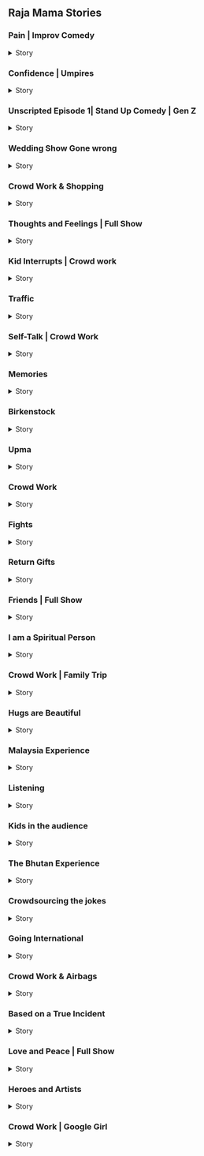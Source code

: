 ## Raja Mama Stories

### Pain | Improv Comedy

<details>
<summary>Story</summary>
So a couple of weeks back, I landed in Hyderabad and the pilot announced that, we landed in Hyderabad and all passengers please be seated. The moment he said that all of us stood up in the aisle. Why should we listen to him bolke. I was anyway sleeping through out the flight and wanted to go home and sleep again, obviously. I was sleeping while standing in the aisle also. That's when I realised, I am a professional sleeper. I can collaborate with other professional sleepers also. Anyway, so I took my bag and started walking out of that aero bridge and one guy came and said, 'excuse me sir', I was ready to give him a selfie and he said, 'I think you are taking my bag and this is your bag and that is mine'. We exchanged the bags and I continued my sleep walking. As I reached the escalator, that guy came again and he said, sorry for the confusion, it is your bag and that is mine. I was like dude, what? and he was like, sorry I was half sleepy and he apologised and gave my bag back. Ya, I wanted to collaborate but not like this re. Now I 80 percent woke up and checked my bag once. I opened it and checked inside also. Everything seemed to be there apart from my jockey underwear. I looked around and that guy was also checking his bag. Both of us looked at each other and smiled awkwardly. I am sure, he must not have stolen jockey of all the things in there. My laptop was there too. But I cannot be 100 percent sure, anything can happen these days. I followed him till the exit. Don't know why though. What was my plan? Push him into the corner and take his pants off? the moment I realised, what I was doing, I politely walked off towards my vehicle. I came home, now completely awake, opened the door and saw the jockey on my sofa. Basically, it was truly, Jockey or nothing moment. 

To that guy, whom I doubted, if you are reading this, I am sorry, I thought you could steal my underwear. Forgive me and I hope you get to buy all kinds of underwears you want to buy in this life. I hope we never meet each other again. 
</details>

### Confidence | Umpires

<details>
<summary>Story</summary>
I was in the flight to Bengaluru and there was this elderly gentleman who was sitting beside me and mid flight he smiled at me. I also smiled back because, it would be awkward. He said, 'I keep seeing you'.. I said, thanks for seeing me. Then he suddenly asked, if you dont mind me asking, what is your opinion about Donald trump. I said something. Then he asked, what about the tariffs. I said I am only worried about my Airtel tariffs. After not letting me sleep for like 40 minutes and asking all the questions, he asked me one final favour. My daughter is a huge fan of yours. So once we get down, can I do a video call? I said sure. We got down and at the luggage belt, he called his daughter and said, you wont believe whom I met and he brought me into the frame. I said hi. She was like, 'Who is this guy?' all three of us felt awkward and he went to the side and I dont know what they spoke, he comes back and says, 'Sorry there was a confusion. Bye'. I was like dude yeah, bye but who am I re? whom did you think I was ? At least give me name.. Ever since, I have been watching all types of reels to find whom did they think I was. Bakwas fellow. 
</details>

### Unscripted Episode 1| Stand Up Comedy | Gen Z

<details>
<summary>Story</summary>
Yesterday as I was sitting at a cafe, a couple was fighting in the next table. Though I wanted to listen to their conversation about what their fight was, I felt that would be a little awkward so I was minding my own business of editing my video. The argument kept escalating and it reached a point where, I think I heard her say, 'You will end up like this guy if I leave you. Alone in a beautiful cafe'. Now I was a little involved in my video editing so and I had ear phones so wasn't sure about what I heard, so I paused the sound. Then I heard the boy say, 'I would end up as a good looking guy at a cafe'. Both of them laughed and argument ended. I was like whaaaat..! I know looks are subjective but overacting is not. So I picked up my phone and started having a fake conversation, loud enough for them to hear. I said, 'Hey man, what's up? I am good thank you. Nothing man, editing a video (Paused for effect) Some couple fighting man. As a psychologist, I could def infer that the guy is cheating in this relationship though. Anyway, I am starting now from my cafe in another 20 minutes'. I hung up the phone, kept my ear phones back, audio was still on mute. But the couple was also on mute for 10 minutes as they had their coffee. They left silently. I was so happy, I pat myself on the back, looked around the cafe and I realised, I was the only guy. I did end up alone in a cafe..!

This video is from a monthly show called Unscripted where, I mix stand up and one person improv. Watch and enjoy. See you next month :-) 
</details>

### Wedding Show Gone wrong

<details>
<summary>Story</summary>
The other day I was having sore throat so I went to Apollo to get some tablets. The lady at the counter said, you can use a tablet called Zosef for like three days. I asked her can I have something more Indian, like Siva kumar or Ratnavelu or Amit ? She looked into my eyes with a blank expression for like 3 seconds. If she had maintained the eye contact for another 3 seconds, we would have fallen in love I guess. Then we would have got married in apollo temple. Then we would have named our kids Zosef, Siva and Amit. I would have sang songs with my sore throat to my love of life and if it gets boring it would be bore throat. If I have sound sleep at night it would be snore throat. As I was in this trip of imagination, the lady left and another guy replaced her. 'My name is Amit. How can I help you sir?' I said, 'Amit just give me Zosef'. Another guy came and said, 'Hi sir my name is Joseph, how can I help you?'. 'Dude just stop this already. Give me the tablet for sore throat, zosef'. So Joseph gave Zosef. I took the tablet for two days and did this show. 

My throat might seem sore but hope jokes are not a bore. I will be part of a folklore and I will goto Bangalore. I know its Bengaluru but that doesn't rhyme with lore. Okay bye, I have to goto a grocery store. 

This poem and this video is dedicated to Rathnavelu because he was the only one whom I didn't interact with in the above story. Anyway, I dont know why I am typing all this here, nobody reads descriptions..!!!
</details>

### Crowd Work & Shopping

<details>
<summary>Story</summary>
There is a cover which was lying in one corner of my dining room. Last few days I have been observing. My maid didn't pick up. I tried to push it away into balcony but its still coming back somehow. Its almost as if the wind god is wanting that cover to stay inside my house only. Now because of directors like Rajamouli, I was forced to think is this some person who is reborn as plastic cover. Then I realised, my life is not Rajamouli movie. Mine is more of a Pixar movie, where inanimate objects talk to each other when people are not around. So I put another cover near it so that the first cover wont feel lonely. I went outside and came back and the covers are now entangled with each other. I was like okay fine, at least cover found somebody. The next day maid came back and picked up the second cover. The first cover was still lying there. I felt bad for the early break up and I dint know how this cover will recover. I took that cover to my friends place and left it there. They drink so just in case it want to drink, that room is the better option. Few days later I saw, my friend was taking drinks in that cover. Just wanted to tell you all, loneliness and break ups are tough but please dont drink like this cover. This is my cover story. 
</details>

### Thoughts and Feelings | Full Show

<details>
<summary>Story</summary>
So hi guys this is a show called thoughts and feelings, I have done this show 38 times this year in various places. Now its on YouTube, please watch share and express your thoughts and feelings. 

Sometimes I wonder even if we express our thoughts and feelings no body listens to them. I am expressing my thoughts and feelings to my robotic vacuum cleaner now. Its nice in a way, because its cleaning floor and I am talking to it. It keeps going away from me. But I think, listening to me drains it I guess because every now then it goes to the charging pod and says, recharging now. Listening is tough man. But its there for me always. Sometimes, I wake up middle of the night I say hi to it, it doesn't say anything. May be its sleeping. But sometimes I hear a response, 'what?' then I realise, my dad stays with me. So whatever I am talking to vacuum cleaner he is listening too. My maid comes to clean utensils, then my dad and maid bitch about the vacuum cleaner. I think I will marry it only now. Eureka is her name. Once married, it will become Eureka Mamidanna or may be I will change to Rajasekhar Forbes.
</details>

### Kid Interrupts | Crowd work

<details>
<summary>Story</summary>
You know sometimes people assume that I have kids. Went to a bank to deposit a cheque and that guy there looked at me and said, 'Sir.. there is one new insurance plan for kids, your kids will be proud of you if you take it'. I looked at him blankly and said, 'My kids died in a car accident'. He was visibly shocked and said, 'Sorry to hear that sir. I can connect you to my colleague who sells car insurance sir'. Bakwas fellow.. Sometimes, I feel entire world is trying to sell something to us. Either by force or making us feel guilty. That's why I like Mark Zuckerberg. Without us knowing, through his algorithms, he is selling us stuff which we search for. Sometimes I feel algorithms know more about us than we know ourselves. Socrates said Know thy self. But my friend Subba Rao who works for Microsoft said, 'Algorithms know you better'. I love Microsoft, they never sell their operating systems. We can get pirated versions everywhere. In a world full of Metas, be a Microsoft. When life hits you, dont become hard, become soft. Microsoft. This seems like an ad for Microsoft even though I am typing all this in a MacBook. I will write some line related to Apple also. In a world full of Kindles, be a book. MacBook. When life gives you lemons, sell it and buy Apple. 
</details>

### Traffic

<details>
<summary>Story</summary>
Hello friends, this bit called 'Traffic' was recorded in Bengaluru. I did not choose to record in Bengaluru because the traffic is more there, but because recording is cheaper there. I like Bengaluru. Its beautiful. Because traffic is more, vehicles stop, you look around and appreciate the greenery and beauty.  If traffic is not there, you will go fast. So you can't appreciate. In a way, traffic is telling us to slow down, you see.  Anyway watch it. I dont know sometimes I think, entire day I think about jokes, again and again, each day and been doing this from last 10 years. What is the point of all this? Then one incident happened last week. I was walking in a mall and a person came and said he was a huge fan of mine and he took selfie. While leaving he said, 'I really love your motivational videos. You are the best motivation speaker I had met'. May be sometimes, we unintentionally motivate people I guess. May be I will change this channel name to Ted Raja. Or Raja Talks. Or like Jay Shetty, I will be Mami Shetty. or Or like Raja Mamishwari. 

Someday, I want to meet that mall guy again and I want him to come and say, 'Love your motivational videos. watching them I became a stand up comedian'. Then I will goto his shows and tell him, 'You are the best motivational speaker I have seen' . I dont know why I am typing all this here, anyway nobody reads descriptions!
</details>

### Self-Talk | Crowd Work

<details>
<summary>Story</summary>
This video was recorded in Bengaluru just after Rakhi. My sister tied a Rakhi and she transferred money to herself from my mobile. My niece tied Rakhi to my nephew and he gifted her a dress which my brother in law brought from the money which my sister transferred to herself from last years Rakhi. That's her concept of mutual funds. 

 It would be unfair of me if I say that I got nothing from this festival. I got half a laddoo. The other half was eaten by my nephew. I just realised I bought the laddoos too. I love laddoos. My mom used to make awesome laddoos. I miss them. In fact, I learnt making laddoos from my mom. I made a couple of times. For the benefit of people around me, I decided not to make laddoos any more. I am a sweet fellow but you wont be sweet to me if you eat the sweet I made. Now after writing this, I feel like eating laddoo. I will make myself some. No actually. Weekend shows are there, why to risk health. I will order. 
</details>

### Memories

<details>
<summary>Story</summary>
Hello friends.. First of all its very tough to find a parking spot in malls. Especially during weekends. They will send you to basement after basement and you literally feel as if, your life is just going down in circles. Lets say even if you find a spot and if you forget where you parked, that's it, you have to stay there till next weekend. Some friends will tell you, hey bro, dont worry I will remember where you parked, dont have to take a pic. You trust them and they will forget. But I have a friend, Peter, who is so good at parking. He knows exactly where to park and he remembers the spot like a dream. I always goto malls with this person only. Because he can park well and his name is Peter, we call him Peter Parker. He always used to say, with great parking spot, comes great memory. His girl friend is a jain though. He will Marry jain soon. He used to tell great stories about his uncle, so when I goto his wedding, I will meet his uncle then. I dont know why I am typing all this here, anyway nobody reads descriptions. 
</details>

### Birkenstock

<details>
<summary>Story</summary>
Hello.. Hope you are doing fine. I am fine too, thanks for asking. These days I think sometimes even when people ask how am I, I feel if I tell them the truth then they might not be fine, but that's fine because, all of us cannot be fine always but we do pay fine sometimes. 

If a person pays fine always, then as a person he is not a fine person. But if a person never pays fine then we can call him a fine person. Whether a person is fine or not that doesn't define the person. What defines the person is how much caffeine he drinks. If you see, caffeine doesn't rhyme with fine, but that's fine because rhyming doesn't define me. Timing does. Time and rhyme wait for none. Fine and nine wait for nun. I think I will sleep now and wait for sun. 

I really dont know where I am going with this. Because at the end of the day no one reads descriptions. That's fine too. 
</details>

### Upma

<details>
<summary>Story</summary>
Hello friends, this show was recorded in Bengaluru. Even though it was hot, I was lucky enough to find water so took bath and did the show. I also had Upma before this show so I was able to passionately talk about it during the show. They were other comedians and they were asking for Upma, I said I can't share. Like Sadhguru once said, 'Never share Upma', I didn't. I did course in Computer science inner engineering. If you listen to my 'word', you can 'excel' and a lot of windows of opportunities will be open. Time to time, you may have to restart the system and stay away from virus but in the end its worth it. I dont know why I am talking like this.. may be because, I wanted to upload this two hours before but the flight from Colombo was delayed and I didn't carry laptop, so I had to wait and talk to Sri Lankan airlines Airhostess to calm myself down. They were sweet enough to tell me that they like Upma, I asked them to come to the show, they said, economy is weak. No money. I said, its okay honey, I will give you a free ticket. Meanwhile a pilot came and said, sir I dont even have money to buy honey. I asked him to become auto pilot instead. Shared autos make more money in Hyderabad and half the times they fly on the roads.  To boost Sri Lankan economy only I am going there often and I stay in Taj Samudra always. Someday I will buy it and rename it to Raj Samudra. I will ask these Airhostess to come and work there. I dont know why I am saying all these. 
</details>

### Crowd Work

<details>
<summary>Story</summary>
This video was shot in Mumbai and the audio was mixed by a guy who is in Europe trip with his wife. Someday I also want to go on a Europe trip with my wife but I dont want to work when I am on a holiday. Of course my work is cracking jokes but I won't crack a single joke when I am on a holiday. 

The only trip I am taking these days is guilt trip. There are a few dogs which stay near my apartment. They used to bark at me when I used to come late night. These days they stopped barking. Not because they recognised me, but I think they dont value me enough. But I see them looking at me whenever I come home and I look at them and we realise that both of us are single. But later I found out that they are in general not barking because of an incident. That was a few days back a family with a cute hutch dog went on a Europe trip. Since then, the dogs have become silent. So they used to bark at me and impress that hutch dog it seems. Now that there is nothing to impress they stopped barking. So moral of the story is, the source of audio is in Europe. Both for me and my apartment dogs. 
</details>

### Fights

<details>
<summary>Story</summary>
Hello friends, this video is recorded at Underground Comedy Club which is there in Bengaluru. Dont know why they call it underground because club is in Basement. 

As I was typing this message, I realised there is this mosquito which is flying around me. I looked around and that was the only one. Its making sounds near the ear and landing on my hands but I dont think its biting at all. Last 15 mins I have been observing but its not biting at all. I got my mosquito bat ready to kill but its not biting. Why to kill when its not biting. May be its vegan or May be its giving me love bites. . or may be its that girl whom I rejected in 2nd standard. She died and became a mosquito. But that's unlikely anyway. because that girl would drink my blood if given an opportunity. So much so that, I heard from people that she works at a hospital taking blood out of people. Like Wonder Woman, she is a mosquito woman I am sure. But I am wonder man though, because I always keep wondering what is happening with my life. 

Oh man.. this one is actually biting.. I was not able to figure out from last few minutes.. Now its paining everywhere. Oh come on now, my mosquito bat doesn't have charging. 

I have to do it the old way, kill it with my bare hands. I dont even know why I am writing all this here. Nobody reads descriptions anyway. 
</details>

### Return Gifts

<details>
<summary>Story</summary>
Hello.. this video was recorded in Hyderabad and edited also in Hyderabad because, I am in Hyderabad. But sometimes I feel I should be in Norway. I dont know why though. May be if someone disagrees with me I will tell them, its my way or Norway and I will permanently shift to Norway. Then there is no way, the person who disagreed with me can ever meet me nor can he have his way. Sometimes I wonder just like Norway, is there a place Neither way. Either ways, I would be happy to shift my base. Not only my base, but I would shift all my baes too. What's the point going to a new place and staying alone. I will take my baes too. But I dont have baes. I dont have bae also. If at all, I love somebody and call that person my bae, I would like that person to be from Bengal. So that I can save her number as Bae of Bengal. 

I think, before you unsubscribe to my channel, I will stop this, because its neither going here nor there. But I will go to Norway. Anyway who reads descriptions..!! No way..! 
</details>

### Friends | Full Show

<details>
<summary>Story</summary>
addressing you guys as friends while uploading a video about friends while thinking about friends, I think this is the most friendly I felt in a long time. But you have to understand that when I say hello friends I dont mean that all of you are friends. Its like politicians saying, Bhaayyo aur behano'. We are not related to them. If we were, we wouldn't vote for them. 

When I call you friends, its like Math teacher saying that he won't get angry. Dont pick on me because I said he not she. Because when I think about my Math teacher, it was my teacher. He was an animal. Not like Ranbir Kapoor because he didn't have any Rashmika in her life. 

I think before I digress completely let me come back to topic. So I was talking about idli. For those of you wondering when, its okay, it doesn't matter. 

A good friend is like Idly. When you are sick, you goto idly. Idly won't judge you because you are a sick person. 

A hot friend is like poori, but once you burst the bubble you will realise  the person is sticky and risky. 

A bad friend is like, Masala Dosa. Might look plain from outside but always carries some masala inside. 

This is the last video of this year I have been uploading. I hope you like it. Otherwise also what can I do, I will just upload another video next month. That way I am shameless anyway. 

This video edit and audio edit is done by Yash Raj Barse (Habitat studios). He was able to get the most out of whatever footage I gave him. He recently got married also. I really dont know why I gave you guys that information, may be next time when you meet him, congratulate. But check once if he is still married when you meet him. 

Anyway, I have to have breakfast now. I ordered Vada. Vada is like a friend who wants to go out of India and settle abroad. 
</details>

### I am a Spiritual Person

<details>
<summary>Story</summary>
By the time I planned my Australia trip, India was already on fire and I thought, India will defeat Australia in Finals and I can make fun of Australia in Australia. But life had other plans for Indian team, but I will make fun of Australia in Australia. 

So here I am, uploading this video from Australia, but video was edited by Yash from India because he doesn't have VISA to come to Australia. I am staying at a friends place in Melbourne. Their wifi password is Techsbeauty123. So if you come to Australia, keep typing this password for every connection you can find and may be one will click. If you couldn't, which means they would have changed their password so don't connect to internet and enjoy the beautiful Australia. 

Okay watch the video now, because tomorrow I am watching a movie here. I asked my friends to show me the national animal of Australia and they are taking me to movie Animal. Bakwas fellows
. 

Venue Courtesy: The Habitat, Mumbai
Shot and Recorded by The Habitat Team at a live standup comedy event at The Big Show All Star Standup Comedy, organised by The Habitat at NCPA, Exprimental Theatre, Mumbai.
To know more about such live shows: https://www.instagram.com/indiehabitat
</details>

### Crowd Work | Family Trip

<details>
<summary>Story</summary>
I think, sometimes I wonder a lot of things have changed in the last one year, apart from one thing- How much salt is enough while making dal. I asked a lot of people and everybody said some different measurement. When I shared this issue with my friend, she said, everyone will give suggestions but you have to take it with a pinch of salt. Then I put pinch of salt in Dal and somehow it worked. The dal tasted fine. The issue will come when I have to cook for more than one person. Why would I? I am not a cook. I am a stand up comedian. I make dal for myself. I take it with a pinch of salt. If a day arrives where I have to cook for some 100 people, may be I will take it with a bunch of salt. 

Pinch or bunch, I decide, man. I think it applies to everything in life. Not just for Dal. It applies for curries, pickles, sambar etc

The only place it felt awkward was when Gandhi took a bunch of people on Dandi March and took a fist of salt, it actually pinched Britishers. I really don't know what I am typing here. I think, I should stop. Anyway, nobody reads descriptions. 

This Video was recorded in Bengaluru this month with a bunch of great people. If you don't like some jokes, take it with a pinch of salt. 
</details>

### Hugs are Beautiful

<details>
<summary>Story</summary>
Sometimes I just feel, I am not for this world man. Then I realise, I didn't even see the world. I am just referring to Kondapur, Hyderabad. Here itself I don't know all the people. I know a few people who are part of my world and for them I am not part of their world. Why am I suddenly talking about my ex? Okay, I hope wherever she is, she stays there only. Sometimes I wonder people who hated me in the past see my videos and like me again. Then I realise, even people who will hate me in the future also might be liking my videos right now. So basically if you hate me or like me, I will anyway keep putting videos. I think, I need coffee. But I quit coffee, wait a minute, I had two coffees yesterday. May be I will have one more now and I will quit coffee again. I don't know why I am quitting because quitters don't win and winners don't quit. Thankfully, I am not a winner so I can quit. I think, I will quit writing this description, anyway nobody reads it.. 

This video was shot at this beautiful venue called, Backspace, in Thane. Its run by Waqur and his team, a nice bunch of people. Its one of my favourite bits about hugging. We, as a nation, we don't hug enough. May be if we hug more, some of us will finally start believing that we belong to this world. Okay bye. Take care. Tata
</details>

### Malaysia Experience

<details>
<summary>Story</summary>
So usually, in my profession a lot of people like what we do, but sometimes, some people say something so weird, that it makes you question your existence also. One lady recently came upto me and started the sentence, by saying, 'No offence but'... I have lived enough to know that if a sentence starts with 'No offence' it means offence is going to be there. She said, 'No offence but I think you should stop doing comedy and may be start doing something about your looks'. Its almost as if, she meant, my jokes are affecting my looks. So I told her, 'No offence but I don't look at myself as often as others, so it's their problem'. 

But sometimes some incidents happen in our lives, which make us believe we are on the right track. This incident happened in Malaysia after a show. Probably one of the best moments of my stand up comedy career. I talk about it in this video. 

You see, jokes are subjective, so even if some jokes make only a few people laugh, I am having fun and we will have fun together eventually. You see, having fun together is the best way we can express kindness to each other. 

So basically, according to the lady logic,  even if I become extremely ugly, I will keep cracking jokes :P 
</details>

### Listening

<details>
<summary>Story</summary>
This Video was shot in Bengaluru, in June. I am uploading it from Kuala Lumpur, Malaysia. I mean, I don't have to say it, but it feels good to say that you know. A comedian who has gone from Kondapur to Kuala Lumpur : D

Just before this show I discovered that my throat is gone completely. My voice sounded like Rani Mukherjee when she gets cold. Raja Mukherjee may be. First thought was will I be able to do the show? Should I cancel? 

I improvised, I did something new. I sang a song also in that bad voice :D We had fun. This was one of the memorable shows I had. I am sorry about my voice to those who are watching the video. 

But I am always grateful to all of you for your support. Also, the best moment of my career happened here at Malaysia show yesterday. Of course will tell about that later :P 

Enjoy the video. Forgive me if my voice spoiled it for you. Next video voice will be better for sure. 
</details>

### Kids in the audience

<details>
<summary>Story</summary>
This video was shot last month in this place called, Rangbhoomi spaces in Hyderabad. It's a space for artists. We have to pay of course, these days, nobody gives you space for free, even in relationships. It always comes with a cost. In relationships at least there is EMI involved. Emotional Monthly investments.

This show's audience was a mix of NRIs, musicians, broken up singles and kids. The kids are not from broken up singles, even though data says that some couples break up because of kids. These kids belong to a family, who couldn't get rid of them at home while they were leaving for my show. We charged extra for kids because, they deserved it. Usually when I perform with other comedians, we don't allow kids because I don't do adult content(Lack of experience) but other comedians may do adult content. In this show too, even though the kids are present, a comedian performed adult content. Nothing to worry though, these days kids know more adult stuff than some of us adults. I mean, they are here because of adult stuff no. 

Luckily though, I did all great jokes and saved the day and in the end as a bonus, I brought one kid to the stage and played an improv game with the kid. The kids name is Vedanth and this video is dedicated to him. 
</details>

### The Bhutan Experience

<details>
<summary>Story</summary>
Hello friends, this Video was shot in The Habitat Studios, Mumbai, may be a couple of weeks back. I don't remember the date exactly, because usually I don't get dates. 

The sound was mixed by this talented guy named, Yash Barse. He got married recently. That got nothing to do with his ability to mix sound, I just said because I usually mix things like that. Video editing I have done it myself, while having Mangoes. You see its a the season of Mangoes and in my surname I have Mamidi which means mango in Telugu. I keep visiting my brother in laws place once a week and they get mangoes from somewhere and I slowly steal a few mangoes every time. They don't keep track of how many they are getting but I do. They are getting what they deserve :P 

This year planning to get married otherwise I can get married next year also. The idea is to make sure, the person who shoots the video, the person who mixes the sound, the person who edits the videos and the person who performs all should be married. Of course, not to the same person.  

Great, I will stop writing description now, because I am feeling sleepy. I will schedule this video for tomorrow morning and I will sleep now. 
</details>

### Crowdsourcing the jokes

<details>
<summary>Story</summary>
This video was shot in Mumbai sometime in Feb. I forgot about this footage and was feeling sad that there was no video for me to release this month and in that sadness I went to drink hot chocolate at Aaromale cafe in Hyderabad and realised I last drank Hot chocolate in Feb. Oh man. That's when I remembered that I have this footage so edited it. The sound editing was done by Mumbai guy only because he is the only one I know. 

I mean, I know myself also. When I went to Bhutan this month, I found myself and brought myself back to Hyderabad. Sometimes, when I am alone in my flat I wonder if the guy whom I brought back from Bhutan is also there in the flat. In fact right now, while I am typing this, he was telling me why are you writing essay here nobody reads description. 

Anyway, watch and enjoy this piece of performance from Mumbai show. Hopefully you like it, even if you don't, it's fine, I won't stop performing and I wont stop uploading videos. Even if you like, you wont stop supporting and I wont stop working. So Enjoy.. 
</details>

### Going International

<details>
<summary>Story</summary>
Special mention to Phani and his friends who told me that we will come Singapore show and nobody showed up. Thank God to other fans, the show went well :P 

This April first week, going to Bhutan. Planning to do a show there. Don't know if people will turn up or may be I will just make the Monks laugh and come back 

This video is shot at Artkhoj, Bengaluru. Audio edited by Yash Barse of Indie Habitat, in his own Habitat. Video edited by myself in my unnatural habitat, that is my home because my Natural Habitat is stage na. 

I don't know what is the point to this description. Anyway none of you will read it. It's like talking to myself. Okay bye 
</details>

### Crowd Work & Airbags

<details>
<summary>Story</summary>
Hi. This videos original length was 28 mins. I reduced it to 20 mins because I was too lazy to add Subtitles. This video was shot in Artkhoj, Bengaluru on 18th Feb. The sound was mixed by Yash Barse, from Mumbai on 20th Feb. Video was edited by me in Hyderabad on 22nd Feb. Its being uploaded from Colombo, Srilanka on 24th Feb. You can watch from anywhere :P 

The girl whom I talk to in this video is Manjula and I think she deserves the dedication of this video to her. 
</details>

### Based on a True Incident

<details>
<summary>Story</summary>
This video is shot at The Habitat, Mumbai. We shot this is in November, I went there in flight. I don't know how audience came to the venue. We had a great time. I came back in flight to Hyderabad. I don't know how audience went to their homes. I can assure you not in flights though. So basically audience went somewhere, I went somewhere but this description is not going anywhere. 

Shot and recorded by The Habitat Team(@TheHabitatStudios ) a live standup comedy event at The Habitat, Mumbai.


The Habitat Video Team:
Vivian Castelino: https://www.instagram.com/vvn_castelino
Aaditi Hirani:
https://instagram.com/aaditihirani
Harsh Shah:
https://www.instagram.com/ysoharsh
</details>

### Love and Peace | Full Show

<details>
<summary>Story</summary>
A few months back, when I announced this show, a lot of friends, seeing the title asked me, 'how can love and peace coexist? It's not possible'. 

I met a lot of people as a preparation to this show. I spoke to a few trauma survivors, psychiatrists, counsellors and listening to them speak I realised that we have set the bar too low.

I have decided once for all that, love and peace can coexist and my entire life will be on this basic premise that: Any love which doesn't evoke peace, may not be love. 

Hope, we all strive for a love which brings peace to us and to our loved ones. Hope you enjoy the show :-) 

Shot and recorded by The Habitat Team at a live standup comedy event at The Habitat, Mumbai.
To know more about such live shows: https://www.instagram.com/indiehabitat


The Habitat Video Team:
Vivian Castelino: https://www.instagram.com/vvn_castelino
Aaditi Hirani:
https://instagram.com/aaditihirani
Harsh Shah:
https://www.instagram.com/ysoharsh
</details>

### Heroes and Artists

<details>
<summary>Story</summary>
Video is shot at ArtKhoj, Bengaluru. Not on shot on iPhone because we were able to afford professional camera guys. We were able to afford because we were able save some money from the previous few shows. We were able to save because we have savings account in a bank. If we had current account we wouldn't have been able to save and it would have been shocking. So if you have money always have savings account. Or you can have cravings account. Don't know where we are going with this description. Ignore this and watch the video. 
</details>

### Crowd Work | Google Girl

<details>
<summary>Story</summary>
Video edited by me. Subtitles by Megha Shyam. One by two is half. Its a good habit to flush the toilet after you are done. The coffee in McDonalds is average. Upma is love. To make it you need stove. My nephew uses Dove. The dog Barks bow bow. I dont even know why I am writing this description. You guys take care of yourself and your loved ones. 
</details>
